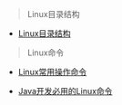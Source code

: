 >Linux目录结构

- [Linux目录结构](https://mp.weixin.qq.com/s/rVe_8dOQRmGHEkNzIFiJhQ)

>Linux命令

- [Linux常用操作命令](http://www.cnblogs.com/ccy1106/p/6637661.html)

- [Java开发必用的Linux命令](http://www.hollischuang.com/archives/800)
